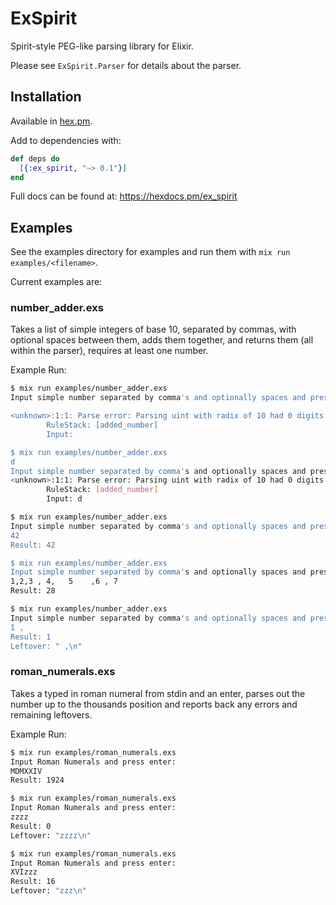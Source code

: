 # ExSpirit

Spirit-style PEG-like parsing library for Elixir.

Please see `ExSpirit.Parser` for details about the parser.

## Installation

Available in [hex.pm](https://hex.pm/packages/ex_spirit).

Add to dependencies with:

```elixir
def deps do
  [{:ex_spirit, "~> 0.1"}]
end
```

Full docs can be found at: <https://hexdocs.pm/ex_spirit>

## Examples

See the examples directory for examples and run them with `mix run examples/<filename>`.

Current examples are:

### number_adder.exs

Takes a list of simple integers of base 10, separated by commas, with optional spaces between them, adds them together, and returns them (all within the parser), requires at least one number.

Example Run:

```sh
$ mix run examples/number_adder.exs
Input simple number separated by comma's and optionally spaces and press enter:

<unknown>:1:1: Parse error: Parsing uint with radix of 10 had 0 digits but 1 minimum digits were required
        RuleStack: [added_number]
        Input:

$ mix run examples/number_adder.exs
d
Input simple number separated by comma's and optionally spaces and press enter:
<unknown>:1:1: Parse error: Parsing uint with radix of 10 had 0 digits but 1 minimum digits were required
        RuleStack: [added_number]
        Input: d

$ mix run examples/number_adder.exs
Input simple number separated by comma's and optionally spaces and press enter:
42
Result: 42

$ mix run examples/number_adder.exs
Input simple number separated by comma's and optionally spaces and press enter:
1,2,3 , 4,   5    ,6 , 7
Result: 28

$ mix run examples/number_adder.exs
Input simple number separated by comma's and optionally spaces and press enter:
1 ,
Result: 1
Leftover: " ,\n"
```

### roman_numerals.exs

Takes a typed in roman numeral from stdin and an enter, parses out the number up to the thousands position and reports back any errors and remaining leftovers.

Example Run:

```sh
$ mix run examples/roman_numerals.exs
Input Roman Numerals and press enter:
MDMXXIV
Result: 1924

$ mix run examples/roman_numerals.exs
Input Roman Numerals and press enter:
zzzz
Result: 0
Leftover: "zzzz\n"

$ mix run examples/roman_numerals.exs
Input Roman Numerals and press enter:
XVIzzz
Result: 16
Leftover: "zzz\n"
```

